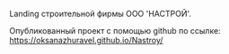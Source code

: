 Landing строительной фирмы ООО 'НАСТРОЙ'.

Опубликованный проект с помощью github по ссылке: https://oksanazhuravel.github.io/Nastroy/

